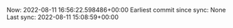 Now: 2022-08-11 16:56:22.598486+00:00 Earliest commit since sync: None Last sync: 2022-08-11 15:08:59+00:00
